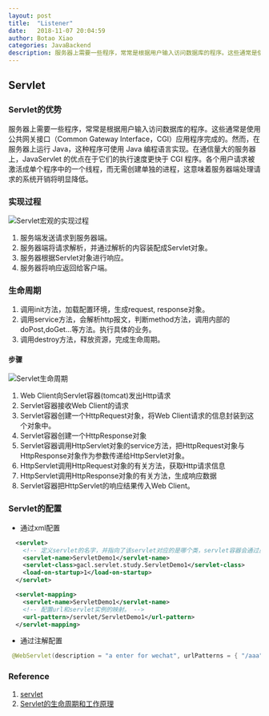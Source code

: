 ```yaml
---
layout: post
title:  "Listener"
date:   2018-11-07 20:04:59
author: Botao Xiao
categories: JavaBackend
description: 服务器上需要一些程序，常常是根据用户输入访问数据库的程序。这些通常是使用公共网关接口（Common Gateway Interface，CGI）应用程序完成的。然而，在服务器上运行 Java，这种程序可使用 Java 编程语言实现。在通信量大的服务器上，JavaServlet 的优点在于它们的执行速度更快于 CGI 程序。各个用户请求被激活成单个程序中的一个线程，而无需创建单独的进程，这意味着服务器端处理请求的系统开销将明显降低。
---
```

## Servlet

### Servlet的优势
服务器上需要一些程序，常常是根据用户输入访问数据库的程序。这些通常是使用公共网关接口（Common Gateway Interface，CGI）应用程序完成的。然而，在服务器上运行 Java，这种程序可使用 Java 编程语言实现。在通信量大的服务器上，JavaServlet 的优点在于它们的执行速度更快于 CGI 程序。各个用户请求被激活成单个程序中的一个线程，而无需创建单独的进程，这意味着服务器端处理请求的系统开销将明显降低。

### 实现过程
![Servlet宏观的实现过程](https://i.imgur.com/AsLFdLG.jpg)
1. 服务端发送请求到服务器端。
2. 服务器端将请求解析，并通过解析的内容装配成Servlet对象。
3. 服务器根据Servlet对象进行响应。
4. 服务器将响应返回给客户端。

### 生命周期
1. 调用init方法，加载配置环境，生成request, response对象。
2. 调用service方法，会解析http报文，判断method方法，调用内部的doPost,doGet...等方法。执行具体的业务。
3. 调用destroy方法，释放资源，完成生命周期。

#### 步骤
![Servlet生命周期](https://i.imgur.com/3Ob8Xk4.png)
1. Web Client向Servlet容器(tomcat)发出Http请求
2. Servlet容器接收Web Client的请求
3. Servlet容器创建一个HttpRequest对象，将Web Client请求的信息封装到这个对象中。
4. Servlet容器创建一个HttpResponse对象
5. Servlet容器调用HttpServlet对象的service方法，把HttpRequest对象与HttpResponse对象作为参数传递给HttpServlet对象。
6. HttpServlet调用HttpRequest对象的有关方法，获取Http请求信息
7. HttpServlet调用HttpResponse对象的有关方法，生成响应数据
8. Servlet容器把HttpServlet的响应结果传入Web Client。

### Servlet的配置
* 通过xml配置

```xml
  <servlet>
  	<!-- 定义servlet的名字，并指向了该servlet对应的是哪个类，servlet容器会通过反射生成一个servlet的实例对象, 通过load-on-startup定义加载顺序。 -->
    <servlet-name>ServletDemo1</servlet-name>
    <servlet-class>gacl.servlet.study.ServletDemo1</servlet-class>
	<load-on-startup>1</load-on-startup>
  </servlet>

  <servlet-mapping>
    <servlet-name>ServletDemo1</servlet-name>
	<!-- 配置url和servlet实例的映射。 -->
    <url-pattern>/servlet/ServletDemo1</url-pattern>
  </servlet-mapping>
```

* 通过注解配置

```Java
 @WebServlet(description = "a enter for wechat", urlPatterns = { "/aaa"},loadOnStartup=1)
```

### Reference
1. [servlet](https://baike.baidu.com/item/servlet/477555?fr=aladdinhttps://baike.baidu.com/item/servlet/477555?fr=aladdin)
2. [Servlet的生命周期和工作原理](https://blog.csdn.net/a3060858469/article/details/78120527)